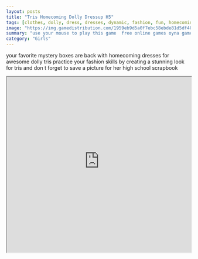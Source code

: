 ```yaml
---
layout: posts
title: "Tris Homecoming Dolly Dressup H5"
tags: [clothes, dolly, dress, dresses, dynamic, fashion, fun, homecoming, student, free, online, games, oyna, game, free, games, play, play, games]
image: "https://img.gamedistribution.com/1959eb9d5a0f7ebc58ebde81d5df400d.jpg"
summary: "use your mouse to play this game  free online games oyna game free games play play games"
category: "Girls"
---
```


your favorite mystery boxes are back with homecoming dresses for awesome dolly tris practice your fashion skills by creating a stunning look for tris and don t forget to save a picture for her high school scrapbook

<iframe width="100%" height="480px;" src="https://html5.gamedistribution.com/1959eb9d5a0f7ebc58ebde81d5df400d/"></iframe>